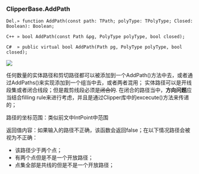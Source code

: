 ### **ClipperBase.AddPath**

```
Del.» function AddPath(const path: TPath; polyType: TPolyType; Closed: Boolean): Boolean;

C++ » bool AddPath(const Path &pg, PolyType polyType, bool closed);

C#  » public virtual bool AddPath(Path pg, PolyType polyType, bool closed);
```
![](line_clipping.png)

任何数量的实体路径和剪切路径都可以被添加到一个AddPath()方法中去，或者通过AddPaths()来实现添加到一个组当中去，或者两者混用；
实体路径可以是开线段集或者闭合线段；但是裁剪线段必须是~~闭合的~~.
在闭合的路径当中，**方向问题**应当结合filling rule来进行考虑，并且是通过Clipper库中的excecute()方法来传递的；

路径的坐标范围：类似前文中IntPoint中范围

返回值内容：如果输入的路径不正确，该函数会返回false；在以下情况路径会被视为不正确：
- 该路径少于两个点；
- 有两个点但是不是一个开放路径；
- 点集全部是共线的但是不是一个开放路径；